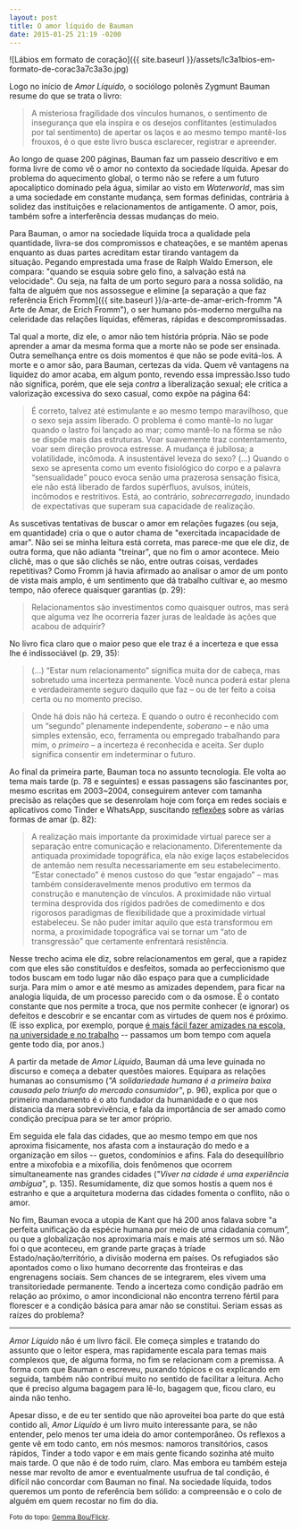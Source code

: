 ```yaml
---
layout: post
title: O amor líquido de Bauman
date: 2015-01-25 21:19 -0200
---
```

![Lábios em formato de coração]({{ site.baseurl }}/assets/lc3a1bios-em-formato-de-corac3a7c3a3o.jpg)

Logo no início de _Amor Líquido,_ o sociólogo polonês Zygmunt Bauman resume do que se trata o livro:

> A misteriosa fragilidade dos vínculos humanos, o sentimento de insegurança que ela inspira e os desejos conflitantes (estimulados por tal sentimento) de apertar os laços e ao mesmo tempo mantê-los frouxos, é o que este livro busca esclarecer, registrar e apreender.

Ao longo de quase 200 páginas, Bauman faz um passeio descritivo e em forma livre de como vê o amor no contexto da sociedade líquida. Apesar do problema do aquecimento global, o termo não se refere a um futuro apocalíptico dominado pela água, similar ao visto em _Waterworld_, mas sim a uma sociedade em constante mudança, sem formas definidas, contrária à solidez das instituições e relacionamentos de antigamente. O amor, pois, também sofre a interferência dessas mudanças do meio.

Para Bauman, o amor na sociedade líquida troca a qualidade pela quantidade, livra-se dos compromissos e chateações, e se mantém apenas enquanto as duas partes acreditam estar tirando vantagem da situação. Pegando emprestada uma frase de Ralph Waldo Emerson, ele compara: "quando se esquia sobre gelo fino, a salvação está na velocidade". Ou seja, na falta de um porto seguro para a nossa solidão, na falta de alguém que nos assossegue e elimine [a separação a que faz referência Erich Fromm]({{ site.baseurl }}/a-arte-de-amar-erich-fromm "A Arte de Amar, de Erich Fromm"), o ser humano pós-moderno mergulha na celeridade das relações líquidas, efêmeras, rápidas e descompromissadas.

Tal qual a morte, diz ele, o amor não tem história própria. Não se pode aprender a amar da mesma forma que a morte não se pode ser ensinada. Outra semelhança entre os dois momentos é que não se pode evitá-los. A morte e o amor são, para Bauman, certezas da vida. Quem vê vantagens na liquidez do amor acaba, em algum ponto, revendo essa impressão.Isso tudo não significa, porém, que ele seja _contra_ a liberalização sexual; ele critica a valorização excessiva do sexo casual, como expõe na página 64:

> É correto, talvez até estimulante e ao mesmo tempo maravilhoso, que o sexo seja assim liberado. O problema é como mantê-lo no lugar quando o lastro foi lançado ao mar; como mantê-lo na fôrma se não se dispõe mais das estruturas. Voar suavemente traz contentamento, voar sem direção provoca estresse. A mudança é jubilosa; a volatilidade, incômoda. A insustentável leveza do sexo? (...) Quando o sexo se apresenta como um evento fisiológico do corpo e a palavra “sensualidade” pouco evoca senão uma prazerosa sensação física, ele não está liberado de fardos supérfluos, avulsos, inúteis, incômodos e restritivos. Está, ao contrário, _sobrecarregado_, inundado de expectativas que superam sua capacidade de realização.

As suscetivas tentativas de buscar o amor em relações fugazes (ou seja, em quantidade) cria o que o autor chama de "exercitada incapacidade de amar". Não sei se minha leitura está correta, mas parece-me que ele diz, de outra forma, que não adianta "treinar", que no fim o amor acontece. Meio clichê, mas o que são clichês se não, entre outras coisas, verdades repetitivas? Como Fromm já havia afirmado ao analisar o amor de um ponto de vista mais amplo, é um sentimento que dá trabalho cultivar e, ao mesmo tempo, não oferece quaisquer garantias (p. 29):

> Relacionamentos são investimentos como quaisquer outros, mas será que alguma vez lhe ocorreria fazer juras de lealdade às ações que acabou de adquirir?

No livro fica claro que o maior peso que ele traz é a incerteza e que essa lhe é indissociável (p. 29, 35):

> (...) “Estar num relacionamento” significa muita dor de cabeça, mas sobretudo uma incerteza permanente. Você nunca poderá estar plena e verdadeiramente seguro daquilo que faz – ou de ter feito a coisa certa ou no momento preciso.

> Onde há dois não há certeza. E quando o outro é reconhecido com um “segundo” plenamente independente, _soberano_ – e não uma simples extensão, eco, ferramenta ou empregado trabalhando para mim, o _primeiro_ – a incerteza é reconhecida e aceita. Ser duplo significa consentir em indeterminar o futuro.

Ao final da primeira parte, Bauman toca no assunto tecnologia. Ele volta ao tema mais tarde (p. 78 e seguintes) e essas passagens são fascinantes por, mesmo escritas em 2003~2004, conseguirem antever com tamanha precisão as relações que se desenrolam hoje com força em redes sociais e aplicativos como Tinder e WhatsApp, suscitando [reflexões](http://julianacunha.com/nonada/peso-leveza-tinder/ "Peso, leveza, Tinder") sobre as várias formas de amar (p. 82):

> A realização mais importante da proximidade virtual parece ser a separação entre comunicação e relacionamento. Diferentemente da antiquada proximidade topográfica, ela não exige laços estabelecidos de antemão nem resulta necessariamente em seu estabelecimento. “Estar conectado” é menos custoso do que “estar engajado” – mas também consideravelmente menos produtivo em termos da construção e manutenção de vínculos. A proximidade não virtual termina desprovida dos rígidos padrões de comedimento e dos rigorosos paradigmas de flexibilidade que a proximidade virtual estabeleceu. Se não puder imitar aquilo que esta transformou em norma, a proximidade topográfica vai se tornar um “ato de transgressão” que certamente enfrentará resistência.

Nesse trecho acima ele diz, sobre relacionamentos em geral, que a rapidez com que eles são constituídos e desfeitos, somada ao perfeccionismo que todos buscam em todo lugar não dão espaço para que a cumplicidade surja. Para mim o amor e até mesmo as amizades dependem, para ficar na analogia líquida, de um processo parecido com o da osmose. É o contato constante que nos permite a troca, que nos permite conhecer (e ignorar) os defeitos e descobrir e se encantar com as virtudes de quem nos é próximo. (E isso explica, por exemplo, porque [é mais fácil fazer amizades na escola, na universidade e no trabalho](http://waitbutwhy.com/2014/12/10-types-odd-friendships-youre-probably-part.html "10 Types of Odd Friendships You’re Probably Part Of") -- passamos um bom tempo com aquela gente todo dia, por anos.)

A partir da metade de _Amor Líquido_, Bauman dá uma leve guinada no discurso e começa a debater questões maiores. Equipara as relações humanas ao consumismo (_"A solidariedade humana é a primeira baixa causada pelo triunfo do mercado consumidor"_, p. 96), explica por que o primeiro mandamento é o ato fundador da humanidade e o que nos distancia da mera sobrevivência, e fala da importância de ser amado como condição precípua para se ter amor próprio.

Em seguida ele fala das cidades, que ao mesmo tempo em que nos aproxima fisicamente, nos afasta com a instauração do medo e a organização em silos -- guetos, condomínios e afins. Fala do desequilíbrio entre a mixofobia e a mixofilia, dois fenômenos que ocorrem simultaneamente nas grandes cidades (_"Viver na cidade é uma experiência ambígua"_, p. 135). Resumidamente, diz que somos hostis a quem nos é estranho e que a arquitetura moderna das cidades fomenta o conflito, não o amor.

No fim, Bauman evoca a utopia de Kant que há 200 anos falava sobre "a perfeita unificação da espécie humana por meio de uma cidadania comum”, ou que a globalização nos aproximaria mais e mais até sermos um só. Não foi o que aconteceu, em grande parte graças à tríade Estado/nação/território, a divisão moderna em países. Os refugiados são apontados como o lixo humano decorrente das fronteiras e das engrenagens sociais. Sem chances de se integrarem, eles vivem uma transitoriedade permanente. Tendo a incerteza como condição padrão em relação ao próximo, o amor incondicional não encontra terreno fértil para florescer e a condição básica para amar não se constitui. Seriam essas as raízes do problema?

***

_Amor Líquido_ não é um livro fácil. Ele começa simples e tratando do assunto que o leitor espera, mas rapidamente escala para temas mais complexos que, de alguma forma, no fim se relacionam com a premissa. A forma com que Bauman o escreveu, puxando tópicos e os explicando em seguida, também não contribui muito no sentido de facilitar a leitura. Acho que é preciso alguma bagagem para lê-lo, bagagem que, ficou claro, eu ainda não tenho.

Apesar disso, e de eu ter sentido que não aproveitei boa parte do que está contido ali, _Amor Líquido_ é um livro muito interessante para, se não entender, pelo menos ter uma ideia do amor contemporâneo. Os reflexos a gente vê em todo canto, em nós mesmos: namoros transitórios, casos rápidos, Tinder a todo vapor e em mais gente ficando sozinha até muito mais tarde. O que não é de todo ruim, claro. Mas embora eu também esteja nesse mar revolto de amor e eventualmente usufrua de tal condição, é difícil não concordar com Bauman no final. Na sociedade líquida, todos queremos um ponto de referência bem sólido: a compreensão e o colo de alguém em quem recostar no fim do dia.

<small>Foto do topo: [Gemma Bou/Flickr](https://www.flickr.com/photos/gemmabou/5198326130/ "Whistling a love song").</small>
